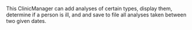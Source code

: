 This ClinicManager can add analyses of certain types, display them, determine if a person is ill, and and save to file all analyses taken between two given dates.
